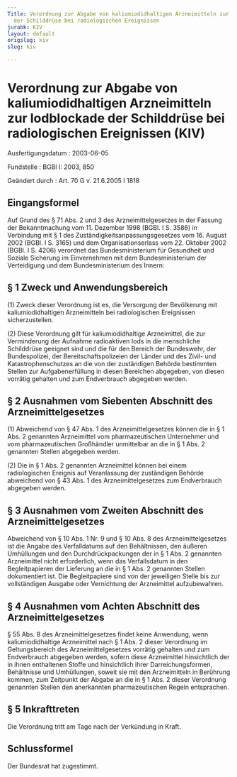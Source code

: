 ```yaml
---
Title: Verordnung zur Abgabe von kaliumiodidhaltigen Arzneimitteln zur Iodblockade
  der Schilddrüse bei radiologischen Ereignissen
jurabk: KIV
layout: default
origslug: kiv
slug: kiv

---
```


# Verordnung zur Abgabe von kaliumiodidhaltigen Arzneimitteln zur Iodblockade der Schilddrüse bei radiologischen Ereignissen (KIV)

Ausfertigungsdatum
:   2003-06-05

Fundstelle
:   BGBl I: 2003, 850

Geändert durch
:   Art. 70 G v. 21.6.2005 I 1818


## Eingangsformel

Auf Grund des § 71 Abs. 2 und 3 des Arzneimittelgesetzes in der Fassung der Bekanntmachung vom 11. Dezember 1998 (BGBl. I S. 3586) in Verbindung mit § 1 des Zuständigkeitsanpassungsgesetzes vom 16. August 2002 (BGBl. I S. 3165) und dem Organisationserlass vom 22. Oktober 2002 (BGBl. I S. 4206) verordnet das Bundesministerium für Gesundheit und Soziale Sicherung im Einvernehmen mit dem Bundesministerium der Verteidigung und dem Bundesministerium des Innern:


## § 1 Zweck und Anwendungsbereich

(1) Zweck dieser Verordnung ist es, die Versorgung der Bevölkerung mit kaliumiodidhaltigen Arzneimitteln bei radiologischen Ereignissen sicherzustellen.

(2) Diese Verordnung gilt für kaliumiodidhaltige Arzneimittel, die zur Verminderung der Aufnahme radioaktiven Iods in die menschliche Schilddrüse geeignet sind und die für den Bereich der Bundeswehr, der Bundespolizei, der Bereitschaftspolizeien der Länder und des Zivil- und Katastrophenschutzes an die von der zuständigen Behörde bestimmten Stellen zur Aufgabenerfüllung in diesen Bereichen abgegeben, von diesen vorrätig gehalten und zum Endverbrauch abgegeben werden.


## § 2 Ausnahmen vom Siebenten Abschnitt des Arzneimittelgesetzes

(1) Abweichend von § 47 Abs. 1 des Arzneimittelgesetzes können die in § 1 Abs. 2 genannten Arzneimittel vom pharmazeutischen Unternehmer und vom pharmazeutischen Großhändler unmittelbar an die in § 1 Abs. 2 genannten Stellen abgegeben werden.

(2) Die in § 1 Abs. 2 genannten Arzneimittel können bei einem radiologischen Ereignis auf Veranlassung der zuständigen Behörde abweichend von § 43 Abs. 1 des Arzneimittelgesetzes zum Endverbrauch abgegeben werden.


## § 3 Ausnahmen vom Zweiten Abschnitt des Arzneimittelgesetzes

Abweichend von § 10 Abs. 1 Nr. 9 und § 10 Abs. 8 des Arzneimittelgesetzes ist die Angabe des Verfalldatums auf den Behältnissen, den äußeren Umhüllungen und den Durchdrückpackungen der in § 1 Abs. 2 genannten Arzneimittel nicht erforderlich, wenn das Verfallsdatum in den Begleitpapieren der Lieferung an die in § 1 Abs. 2 genannten Stellen dokumentiert ist. Die Begleitpapiere sind von der jeweiligen Stelle bis zur vollständigen Ausgabe oder Vernichtung der Arzneimittel aufzubewahren.


## § 4 Ausnahmen vom Achten Abschnitt des Arzneimittelgesetzes

§ 55 Abs. 8 des Arzneimittelgesetzes findet keine Anwendung, wenn kaliumiodidhaltige Arzneimittel nach § 1 Abs. 2 dieser Verordnung im Geltungsbereich des Arzneimittelgesetzes vorrätig gehalten und zum Endverbrauch abgegeben werden, sofern diese Arzneimittel hinsichtlich der in ihnen enthaltenen Stoffe und hinsichtlich ihrer Darreichungsformen, Behältnisse und Umhüllungen, soweit sie mit den Arzneimitteln in Berührung kommen, zum Zeitpunkt der Abgabe an die in § 1 Abs. 2 dieser Verordnung genannten Stellen den anerkannten pharmazeutischen Regeln entsprachen.


## § 5 Inkrafttreten

Die Verordnung tritt am Tage nach der Verkündung in Kraft.


## Schlussformel

Der Bundesrat hat zugestimmt.

